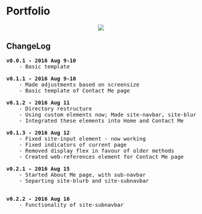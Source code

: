 # Portfolio
<p align="center">
	<img src="images/Website-V.2.JPG"/>
</p>

## ChangeLog
<pre>
<b>v0.0.1 - 2016 Aug 9-10</b>
	- Basic template

<b>v0.1.1 - 2016 Aug 9-10</b>
	- Made adjustments based on screensize
	- Basic template of Contact Me page

<b>v0.1.2 - 2016 Aug 11</b>
	- Directory restructure
	- Using custom elements now; Made site-navbar, site-blurb, site-content, and site-input
	- Integrated these elements into Home and Contact Me

<b>v0.1.3 - 2016 Aug 12</b>
	- Fixed site-input element - now working
	- Fixed indicators of current page
	- Removed display flex in favour of older methods
	- Created web-references element for Contact Me page

<b>v0.2.1 - 2016 Aug 15</b>
	- Started About Me page, with sub-navbar
	- Separting site-blurb and site-subnavbar


<b>v0.2.2 - 2016 Aug 16</b>
	- Functionality of site-subnavbar
</pre>
